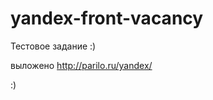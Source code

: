 yandex-front-vacancy
====================

Тестовое задание :)

выложено http://parilo.ru/yandex/

:)
